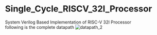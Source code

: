 # Single_Cycle_RISCV_32I_Processor
System Verilog Based Implementation of RISC-V 32I Processor<br>
following is the complete datapath
![datapath_2](https://github.com/PrabashwaraBBWijesekara/Single_Cycle_RISCV_32I_Processor/assets/129168716/8de56999-1230-4a7e-a788-d15fe542600e)
